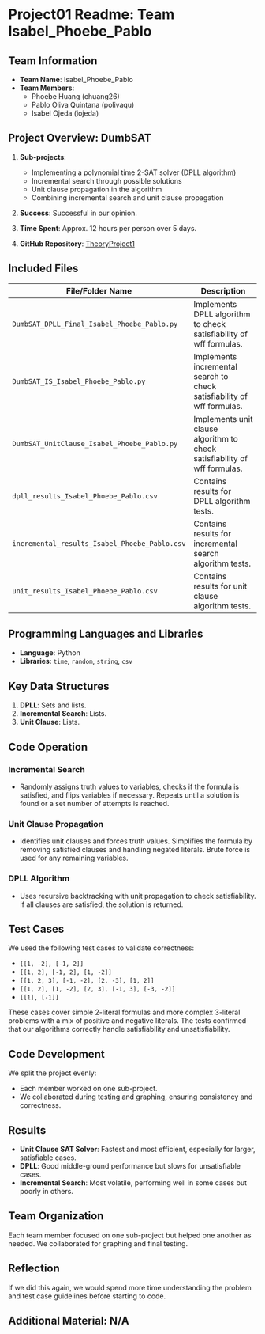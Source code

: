 # Project01 Readme: Team Isabel_Phoebe_Pablo

## Team Information

- **Team Name**: Isabel_Phoebe_Pablo
- **Team Members**:
  - Phoebe Huang (chuang26)
  - Pablo Oliva Quintana (polivaqu)
  - Isabel Ojeda (iojeda)

## Project Overview: DumbSAT

1. **Sub-projects**:
   - Implementing a polynomial time 2-SAT solver (DPLL algorithm)
   - Incremental search through possible solutions
   - Unit clause propagation in the algorithm
   - Combining incremental search and unit clause propagation

2. **Success**: Successful in our opinion.

3. **Time Spent**: Approx. 12 hours per person over 5 days.

4. **GitHub Repository**: [TheoryProject1](https://github.com/iojeda1/TheoryProject1.git)

## Included Files

| File/Folder Name         | Description                                                                                      |
|--------------------------|--------------------------------------------------------------------------------------------------|
| `DumbSAT_DPLL_Final_Isabel_Phoebe_Pablo.py`   | Implements DPLL algorithm to check satisfiability of wff formulas.                               |
| `DumbSAT_IS_Isabel_Phoebe_Pablo.py`           | Implements incremental search to check satisfiability of wff formulas.                           |
| `DumbSAT_UnitClause_Isabel_Phoebe_Pablo.py`   | Implements unit clause algorithm to check satisfiability of wff formulas.                        |
| `dpll_results_Isabel_Phoebe_Pablo.csv`        | Contains results for DPLL algorithm tests.                                                       |
| `incremental_results_Isabel_Phoebe_Pablo.csv` | Contains results for incremental search algorithm tests.                                         |
| `unit_results_Isabel_Phoebe_Pablo.csv`        | Contains results for unit clause algorithm tests.                                                |

## Programming Languages and Libraries

- **Language**: Python
- **Libraries**: `time`, `random`, `string`, `csv`

## Key Data Structures

1. **DPLL**: Sets and lists.
2. **Incremental Search**: Lists.
3. **Unit Clause**: Lists.

## Code Operation

### Incremental Search
- Randomly assigns truth values to variables, checks if the formula is satisfied, and flips variables if necessary. Repeats until a solution is found or a set number of attempts is reached.

### Unit Clause Propagation
- Identifies unit clauses and forces truth values. Simplifies the formula by removing satisfied clauses and handling negated literals. Brute force is used for any remaining variables.

### DPLL Algorithm
- Uses recursive backtracking with unit propagation to check satisfiability. If all clauses are satisfied, the solution is returned.

## Test Cases

We used the following test cases to validate correctness:

- `[[1, -2], [-1, 2]]`
- `[[1, 2], [-1, 2], [1, -2]]`
- `[[1, 2, 3], [-1, -2], [2, -3], [1, 2]]`
- `[[1, 2], [1, -2], [2, 3], [-1, 3], [-3, -2]]`
- `[[1], [-1]]`

These cases cover simple 2-literal formulas and more complex 3-literal problems with a mix of positive and negative literals. The tests confirmed that our algorithms correctly handle satisfiability and unsatisfiability.

## Code Development

We split the project evenly:
- Each member worked on one sub-project.
- We collaborated during testing and graphing, ensuring consistency and correctness.

## Results

- **Unit Clause SAT Solver**: Fastest and most efficient, especially for larger, satisfiable cases.
- **DPLL**: Good middle-ground performance but slows for unsatisfiable cases.
- **Incremental Search**: Most volatile, performing well in some cases but poorly in others.

## Team Organization

Each team member focused on one sub-project but helped one another as needed. We collaborated for graphing and final testing.

## Reflection

If we did this again, we would spend more time understanding the problem and test case guidelines before starting to code.

## Additional Material: N/A
